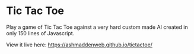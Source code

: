# Tic Tac Toe
Play a game of Tic Tac Toe against a very hard custom made AI created in only 150 lines of Javascript. 

View it live here: https://ashmaddenweb.github.io/tictactoe/
